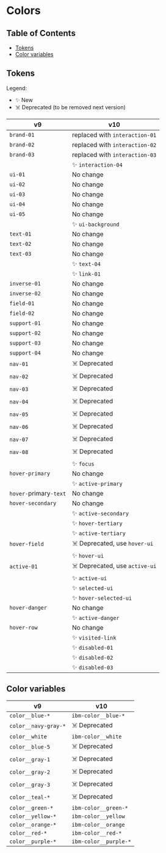 # Colors

<!-- prettier-ignore-start -->
<!-- START doctoc generated TOC please keep comment here to allow auto update -->
<!-- DON'T EDIT THIS SECTION, INSTEAD RE-RUN doctoc TO UPDATE -->
## Table of Contents

- [Tokens](#tokens)
- [Color variables](#color-variables)

<!-- END doctoc generated TOC please keep comment here to allow auto update -->
<!-- prettier-ignore-end -->

## Tokens

Legend:

- ✨ New
- ☠️ Deprecated (to be removed next version)

| v9                     | v10                            |
| ---------------------- | ------------------------------ |
| `brand-01`             | replaced with `interaction-01` |
| `brand-02`             | replaced with `interaction-02` |
| `brand-03`             | replaced with `interaction-03` |
|                        | ✨ `interaction-04`            |
| `ui-01`                | No change                      |
| `ui-02`                | No change                      |
| `ui-03`                | No change                      |
| `ui-04`                | No change                      |
| `ui-05`                | No change                      |
|                        | ✨ `ui-background`             |
| `text-01`              | No change                      |
| `text-02`              | No change                      |
| `text-03`              | No change                      |
|                        | ✨ `text-04`                   |
|                        | ✨ `link-01`                   |
| `inverse-01`           | No change                      |
| `inverse-02`           | No change                      |
| `field-01`             | No change                      |
| `field-02`             | No change                      |
| `support-01`           | No change                      |
| `support-02`           | No change                      |
| `support-03`           | No change                      |
| `support-04`           | No change                      |
| `nav-01`               | ☠️ Deprecated                  |
| `nav-02`               | ☠️ Deprecated                  |
| `nav-03`               | ☠️ Deprecated                  |
| `nav-04`               | ☠️ Deprecated                  |
| `nav-05`               | ☠️ Deprecated                  |
| `nav-06`               | ☠️ Deprecated                  |
| `nav-07`               | ☠️ Deprecated                  |
| `nav-08`               | ☠️ Deprecated                  |
|                        | ✨ `focus`                     |
| `hover-primary`        | No change                      |
|                        | ✨ `active-primary`            |
| `hover-`primary`-text` | No change                      |
| `hover-secondary`      | No change                      |
|                        | ✨ `active-secondary`          |
|                        | ✨ `hover-tertiary`            |
|                        | ✨ `active-tertiary`           |
| `hover-field`          | ☠️ Deprecated, use `hover-ui`  |
|                        | ✨ `hover-ui`                  |
| `active-01`            | ☠️ Deprecated, use `active-ui` |
|                        | ✨ `active-ui`                 |
|                        | ✨ `selected-ui`               |
|                        | ✨ `hover-selected-ui`         |
| `hover-danger`         | No change                      |
|                        | ✨ `active-danger`             |
| `hover-row`            | No change                      |
|                        | ✨ `visited-link`              |
|                        | ✨ `disabled-01`               |
|                        | ✨ `disabled-02`               |
|                        | ✨ `disabled-03`               |

## Color variables

| v9                   | v10                   |
| -------------------- | --------------------- |
| `color__blue-*`      | `ibm-color__blue-*`   |
| `color__navy-gray-*` | ☠️ Deprecated         |
| `color__white`       | `ibm-color__white`    |
| `color__blue-5`      | ☠️ Deprecated         |
| `color__gray-1`      | ☠️ Deprecated         |
| `color__gray-2`      | ☠️ Deprecated         |
| `color__gray-3`      | ☠️ Deprecated         |
| `color__teal-*`      | ☠️ Deprecated         |
| `color__green-*`     | `ibm-color__green-*`  |
| `color__yellow-*`    | `ibm-color__yellow`   |
| `color__orange-*`    | `ibm-color__orange`   |
| `color__red-*`       | `ibm-color__red-*`    |
| `color__purple-*`    | `ibm-color__purple-*` |
